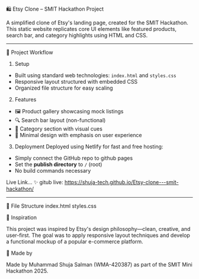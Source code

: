 🛍️ Etsy Clone – SMIT Hackathon Project

A simplified clone of Etsy's landing page, created for the SMIT Hackathon. This static website replicates core UI elements like featured products, search bar, and category highlights using HTML and CSS.

---

🚀 Project Workflow

 1. Setup
- Built using standard web technologies: `index.html` and `styles.css`
- Responsive layout structured with embedded CSS
- Organized file structure for easy scaling

 2. Features
- 🖼️ Product gallery showcasing mock listings
- 🔍 Search bar layout (non-functional)
- 🧭 Category section with visual cues
- 🎨 Minimal design with emphasis on user experience

 3. Deployment
Deployed using Netlify for fast and free hosting:
- Simply connect the GitHub repo to github pages
- Set the **publish directory** to `/` (root)
- No build commands necessary

Live Link... ✨
gitub live: https://shuja-tech.github.io/Etsy-clone---smit-hackathon/

---

📁 File Structure
index.html
styles.css


🧠 Inspiration

This project was inspired by Etsy's design philosophy—clean, creative, and user-first. The goal was to apply responsive layout techniques and develop a functional mockup of a popular e-commerce platform.


👥 Made by

Made by Muhammad Shuja Salman (WMA-420387) as part of the SMIT Mini Hackathon 2025.
